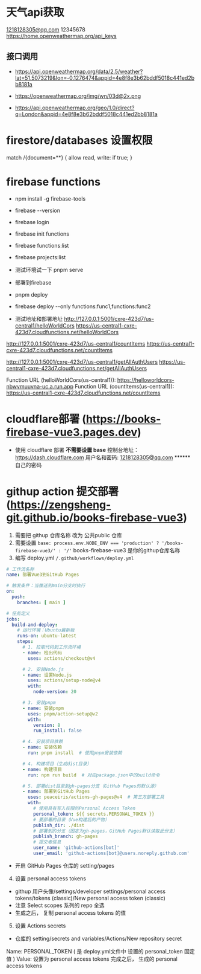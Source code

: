 # 天气api获取
1218128305@qq.com
12345678
https://home.openweathermap.org/api_keys

## 接口调用
- https://api.openweathermap.org/data/2.5/weather?lat=51.5073219&lon=-0.1276474&appid=4e8f8e3b62bddf5018c441ed2bb8181a

- https://openweathermap.org/img/wn/03d@2x.png

- https://api.openweathermap.org/geo/1.0/direct?q=London&appid=4e8f8e3b62bddf5018c441ed2bb8181a

# firestore/databases 设置权限 
 match /{document=**} {
      allow read, write: if true;
 }

# firebase functions

 - npm install -g firebase-tools
 - firebase --version

 - firebase login
 - firebase init functions

 - firebase functions:list
 - firebase projects:list     

- 测试环境试一下
 pnpm serve
 - 部署到firebase
 - pnpm deploy
 - firebase deploy --only functions:func1,functions:func2

- 测试地址和部署地址
 http://127.0.0.1:5001/cxre-423d7/us-central1/helloWorldCors
 https://us-central1-cxre-423d7.cloudfunctions.net/helloWorldCors

 http://127.0.0.1:5001/cxre-423d7/us-central1/countItems
 https://us-central1-cxre-423d7.cloudfunctions.net/countItems

 http://127.0.0.1:5001/cxre-423d7/us-central1/getAllAuthUsers
 https://us-central1-cxre-423d7.cloudfunctions.net/getAllAuthUsers

 Function URL (helloWorldCors(us-central1)): https://helloworldcors-nbwvmuuvna-uc.a.run.app
 Function URL (countItems(us-central1)): https://us-central1-cxre-423d7.cloudfunctions.net/countItems


# cloudflare部署 (https://books-firebase-vue3.pages.dev)
- 使用 cloudflare 部署 **不需要设置 base**
控制台地址：https://dash.cloudflare.com
用户名和密码:
1218128305@qq.com
****** 自己的密码

# githup action 提交部署 (https://zengsheng-git.github.io/books-firebase-vue3)
1.  需要把 githup 仓库名称 改为 公共public 仓库
2.  需要设置 `base: process.env.NODE_ENV === 'production' ? '/books-firebase-vue3/' : '/'`
books-firebase-vue3 是你的githup仓库名称
3. 编写 deploy.yml
`/.github/workflows/deploy.yml`

``` yml
# 工作流名称
name: 部署Vue3到GitHub Pages

# 触发条件：当推送到main分支时执行
on:
  push:
    branches: [ main ]

# 任务定义
jobs:
  build-and-deploy:
    # 运行环境：Ubuntu最新版
    runs-on: ubuntu-latest
    steps:
      # 1. 拉取代码到工作流环境
      - name: 检出代码
        uses: actions/checkout@v4

      # 2. 安装Node.js
      - name: 设置Node.js
        uses: actions/setup-node@v4
        with:
          node-version: 20

      # 3. 安装pnpm
      - name: 安装pnpm
        uses: pnpm/action-setup@v2
        with:
          version: 8
          run_install: false

      # 4. 安装项目依赖
      - name: 安装依赖
        run: pnpm install  # 使用pnpm安装依赖

      # 4. 构建项目（生成dist目录）
      - name: 构建项目
        run: npm run build  # 对应package.json中的build命令

      # 5. 部署dist目录到gh-pages分支（GitHub Pages的默认源）
      - name: 部署到GitHub Pages
        uses: peaceiris/actions-gh-pages@v4  # 第三方部署工具
        with:
          # 使用具有写入权限的Personal Access Token
          personal_token: ${{ secrets.PERSONAL_TOKEN }}
          # 要部署的目录（Vue构建后的产物）
          publish_dir: ./dist
          # 部署到的分支（固定为gh-pages，GitHub Pages默认读取此分支）
          publish_branch: gh-pages
          # 提交者信息
          user_name: 'github-actions[bot]'
          user_email: 'github-actions[bot]@users.noreply.github.com'
```
- 开启 GitHub Pages
仓库的 setting/pages

4. 设置 personal access tokens
- githup 用户头像/settings/developer settings/personal access tokens/tokens (classic)/New personal access token (classic)
- 注意 Select scopes 系列的 repo 全选
- 生成之后， 复制 personal access tokens 的值

5. 设置 Actions secrets 
- 仓库的 setting/secrets and variables/Actions/New repository secret

Name: PERSONAL_TOKEN ( 是 deploy.yml文件中 设置的 personal_token 固定值 )
Value: 设置为 personal access tokens 完成之后， 生成的 personal access tokens